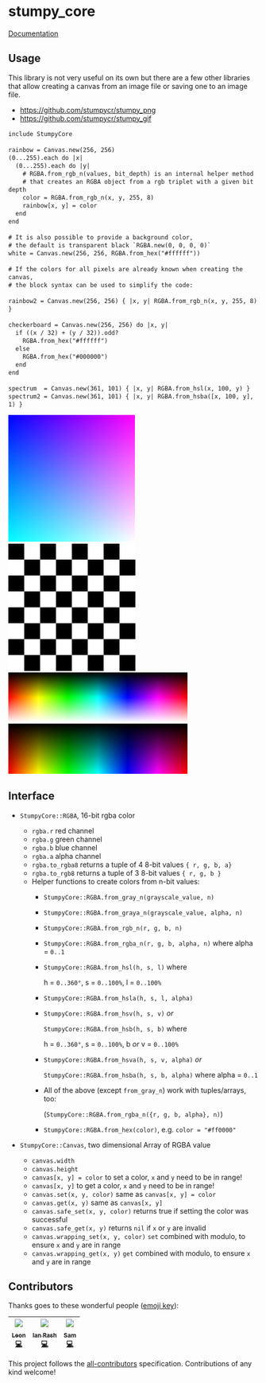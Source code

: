 # stumpy_core

[Documentation](https://docs.leonrische.me/stumpy_core/)

## Usage

This library is not very useful on its own
but there are a few other libraries
that allow creating a canvas from an image file
or saving one to an image file.

* <https://github.com/stumpycr/stumpy_png>
* <https://github.com/stumpycr/stumpy_gif>

```crystal
include StumpyCore

rainbow = Canvas.new(256, 256)
(0...255).each do |x|
  (0...255).each do |y|
    # RGBA.from_rgb_n(values, bit_depth) is an internal helper method
    # that creates an RGBA object from a rgb triplet with a given bit depth
    color = RGBA.from_rgb_n(x, y, 255, 8)
    rainbow[x, y] = color
  end
end

# It is also possible to provide a background color,
# the default is transparent black `RGBA.new(0, 0, 0, 0)`
white = Canvas.new(256, 256, RGBA.from_hex("#ffffff"))

# If the colors for all pixels are already known when creating the canvas,
# the block syntax can be used to simplify the code:

rainbow2 = Canvas.new(256, 256) { |x, y| RGBA.from_rgb_n(x, y, 255, 8) }

checkerboard = Canvas.new(256, 256) do |x, y|
  if ((x / 32) + (y / 32)).odd?
    RGBA.from_hex("#ffffff")
  else
    RGBA.from_hex("#000000")
  end
end

spectrum  = Canvas.new(361, 101) { |x, y| RGBA.from_hsl(x, 100, y) }
spectrum2 = Canvas.new(361, 101) { |x, y| RGBA.from_hsba([x, 100, y], 1) }
```

![rainbow image](images/rainbow.png)
![checkerboard image](images/checkerboard.png)
![spectrum image](images/spectrum.png)
![spectrum2 image](images/hsv-spectrum.png)


## Interface

* `StumpyCore::RGBA`, 16-bit rgba color
  * `rgba.r` red channel
  * `rgba.g` green channel
  * `rgba.b` blue channel
  * `rgba.a` alpha channel
  * `rgba.to_rgba8` returns a tuple of 4 8-bit values `{ r, g, b, a}`
  * `rgba.to_rgb8` returns a tuple of 3 8-bit values  `{ r, g, b }`
  * Helper functions to create colors from n-bit values:
    * `StumpyCore::RGBA.from_gray_n(grayscale_value, n)`
    * `StumpyCore::RGBA.from_graya_n(grayscale_value, alpha, n)`
    * `StumpyCore::RGBA.from_rgb_n(r, g, b, n)`
    * `StumpyCore::RGBA.from_rgba_n(r, g, b, alpha, n)` where alpha = `0..1`
    * `StumpyCore::RGBA.from_hsl(h, s, l)` where

        h = `0..360°`, s = `0..100%`, l = `0..100%`
    * `StumpyCore::RGBA.from_hsla(h, s, l, alpha)`
    * `StumpyCore::RGBA.from_hsv(h, s, v)` *or*

        `StumpyCore::RGBA.from_hsb(h, s, b)` where

        h = `0..360°`, s = `0..100%`, b *or* v = `0..100%`
    * `StumpyCore::RGBA.from_hsva(h, s, v, alpha)` *or*

        `StumpyCore::RGBA.from_hsba(h, s, b, alpha)` where alpha = `0..1`
    * All of the above (except `from_gray_n`) work with tuples/arrays, too:

        (`StumpyCore::RGBA.from_rgba_n({r, g, b, alpha}, n)`)
    * `StumpyCore::RGBA.from_hex(color)`, e.g. `color = "#ff0000"`

* `StumpyCore::Canvas`, two dimensional Array of RGBA value
  * `canvas.width`
  * `canvas.height`
  * `canvas[x, y] = color` to set a color, `x` and `y` need to be in range!
  * `canvas[x, y]` to get a color, `x` and `y` need to be in range!
  * `canvas.set(x, y, color)` same as `canvas[x, y] = color`
  * `canvas.get(x, y)` same as `canvas[x, y]`
  * `canvas.safe_set(x, y, color)` returns true if setting the color was successful
  * `canvas.safe_get(x, y)` returns `nil` if `x` or `y` are invalid
  * `canvas.wrapping_set(x, y, color)` `set` combined with modulo, to ensure `x` and `y` are in range
  * `canvas.wrapping_get(x, y)` `get` combined with modulo, to ensure `x` and `y` are in range

## Contributors

Thanks goes to these wonderful people ([emoji key](https://github.com/kentcdodds/all-contributors#emoji-key)):

<!-- ALL-CONTRIBUTORS-LIST:START - Do not remove or modify this section -->
| [<img src="https://avatars.githubusercontent.com/u/2060269?v=3" width="100px;"/><br /><sub>Leon</sub>](https://github.com/l3kn)<br />[💻](https://github.com/l3kn/stumpy_core/commits?author=l3kn "Code") | [<img src="https://avatars.githubusercontent.com/u/1298501?v=3" width="100px;"/><br /><sub>Ian Rash</sub>](http://broken-kami.tumblr.com)<br />[💻](https://github.com/l3kn/stumpy_core/commits?author=redcodefinal "Code") | [<img src="https://avatars2.githubusercontent.com/u/26842759?v=3" width="100px;"/><br /><sub>Sam</sub>](https://github.com/Demonstrandum)<br />[💻](https://github.com/l3kn/stumpy_core/commits?author=Demonstrandum "Code") |
| :---: | :---: | :---: |
<!-- ALL-CONTRIBUTORS-LIST:END -->

This project follows the [all-contributors](https://github.com/kentcdodds/all-contributors) specification. Contributions of any kind welcome!
